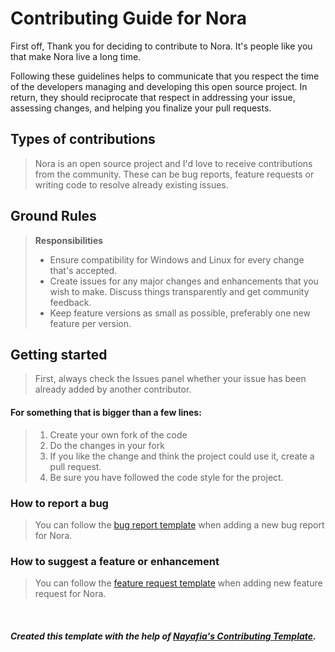 # Contributing Guide for Nora

First off, Thank you for deciding to contribute to Nora. It's people like you that make Nora live a long time.

Following these guidelines helps to communicate that you respect the time of the developers managing and developing this open source project. In return, they should reciprocate that respect in addressing your issue, assessing changes, and helping you finalize your pull requests.

## Types of contributions

> Nora is an open source project and I'd love to receive contributions from the community. These can be bug reports, feature requests or writing code to resolve already existing issues.

## Ground Rules

> **Responsibilities**
>
> - Ensure compatibility for Windows and Linux for every change that's accepted.
> - Create issues for any major changes and enhancements that you wish to make. Discuss things transparently and get community feedback.
> - Keep feature versions as small as possible, preferably one new feature per version.

## Getting started

> First, always check the Issues panel whether your issue has been already added by another contributor.

#### **For something that is bigger than a few lines:**

> 1.  Create your own fork of the code
> 2.  Do the changes in your fork
> 3.  If you like the change and think the project could use it, create a pull request.
> 4.  Be sure you have followed the code style for the project.

### How to report a bug

> You can follow the [bug report template](./ISSUE_TEMPLATE/bug_report.md) when adding a new bug report for Nora.

### How to suggest a feature or enhancement

> You can follow the [feature request template](./ISSUE_TEMPLATE/bug_report.md) when adding new feature request for Nora.

<br>

##### Created this template with the help of [Nayafia's Contributing Template](https://github.com/nayafia/contributing-template/blob/master/CONTRIBUTING-template.md).

